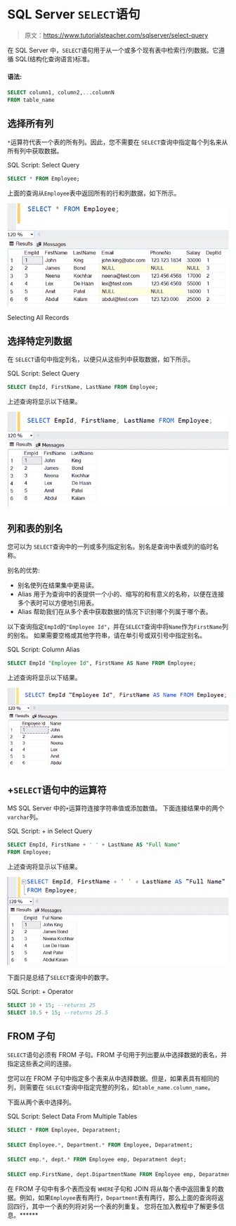 # SQL Server `SELECT`语句

> 原文：<https://www.tutorialsteacher.com/sqlserver/select-query>

在 SQL Server 中，`SELECT`语句用于从一个或多个现有表中检索行/列数据。它遵循 SQL(结构化查询语言)标准。

#### 语法:

```sql
SELECT column1, column2,...columnN 
FROM table_name 
```

## 选择所有列

`*`运算符代表一个表的所有列。因此，您不需要在 `SELECT`查询中指定每个列名来从所有列中获取数据。

SQL Script: Select Query 

```sql
SELECT * FROM Employee; 
```

上面的查询从`Employee`表中返回所有的行和列数据，如下所示。

![](img/dc7f5734158352a44a5113edea5f3942.png)

Selecting All Records



## 选择特定列数据

在 `SELECT`语句中指定列名，以便只从这些列中获取数据，如下所示。

SQL Script: Select Query 

```sql
SELECT EmpId, FirstName, LastName FROM Employee; 
```

上述查询将显示以下结果。

![Filter columns in the select query](img/0a9b469242d9ca027206908dedee41f5.png)

## 列和表的别名

您可以为 `SELECT`查询中的一列或多列指定别名。别名是查询中表或列的临时名称。

别名的优势:

*   别名使列在结果集中更易读。
*   Alias 用于为查询中的表提供一个小的、缩写的和有意义的名称，以便在连接多个表时可以方便地引用表。
*   Alias 帮助我们在从多个表中获取数据的情况下识别哪个列属于哪个表。

以下查询指定`EmpId`的`"Employee Id"`，并在`SELECT`查询中将`Name`作为`FirstName`列的别名。 如果需要空格或其他字符串，请在单引号或双引号中指定别名。

SQL Script: Column Alias 

```sql
SELECT EmpId "Employee Id", FirstName AS Name FROM Employee; 
```

上述查询将显示以下结果。

![](img/f0faff070e4c517e99a6fb1a4df4a2c8.png)

## +`SELECT`语句中的运算符

MS SQL Server 中的`+`运算符连接字符串值或添加数值。 下面连接结果中的两个`varchar`列。

SQL Script: + in Select Query 

```sql
SELECT EmpId, FirstName + ' ' + LastName AS "Full Name" 
FROM Employee; 
```

上述查询将显示以下结果。

![+ operator in select query](img/91f6f25d5f954fcf64b50cc8b931b100.png)

下面只是总结了`SELECT`查询中的数字。

SQL Script: + Operator 

```sql
SELECT 10 + 15; --returns 25
SELECT 10.5 + 15; --returns 25.5
```

## FROM 子句

`SELECT`语句必须有 FROM 子句。FROM 子句用于列出要从中选择数据的表名，并指定这些表之间的连接。

您可以在 FROM 子句中指定多个表来从中选择数据。但是，如果表具有相同的列，则需要在 `SELECT`查询中指定完整的列名，如`table_name.column_name`。

下面从两个表中选择列。

SQL Script: Select Data From Multiple Tables 

```sql
SELECT * FROM Employee, Deparatment;

SELECT Employee.*, Department.* FROM Employee, Deparatment;

SELECT emp.*, dept.* FROM Employee emp, Deparatment dept; 

SELECT emp.FirstName, dept.DipartmentName FROM Employee emp, Deparatment dept; 
```

在 FROM 子句中有多个表而没有 `WHERE`子句和 JOIN 将从每个表中返回重复的数据。例如，如果`Employee`表有两行，`Department`表有两行，那么上面的查询将返回四行，其中一个表的列将对另一个表的列重复。 您将在加入教程中了解更多信息。******